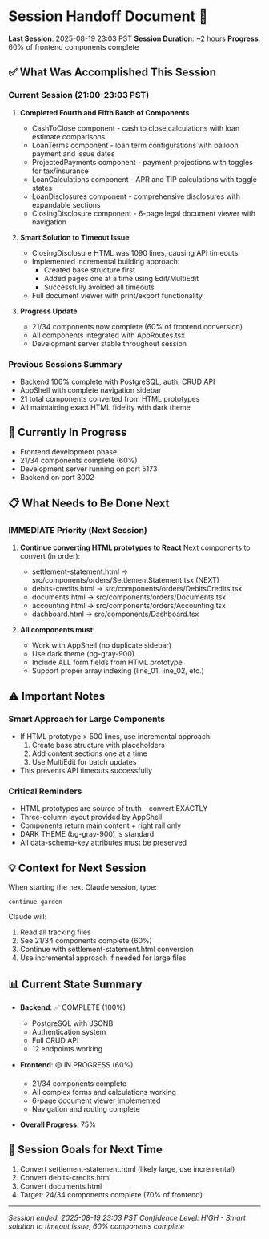 # Session Handoff Document 🤝

**Last Session**: 2025-08-19 23:03 PST
**Session Duration**: ~2 hours
**Progress**: 60% of frontend components complete

## ✅ What Was Accomplished This Session

### Current Session (21:00-23:03 PST)
1. **Completed Fourth and Fifth Batch of Components**
   - CashToClose component - cash to close calculations with loan estimate comparisons
   - LoanTerms component - loan term configurations with balloon payment and issue dates
   - ProjectedPayments component - payment projections with toggles for tax/insurance
   - LoanCalculations component - APR and TIP calculations with toggle states
   - LoanDisclosures component - comprehensive disclosures with expandable sections
   - ClosingDisclosure component - 6-page legal document viewer with navigation

2. **Smart Solution to Timeout Issue**
   - ClosingDisclosure HTML was 1090 lines, causing API timeouts
   - Implemented incremental building approach:
     - Created base structure first
     - Added pages one at a time using Edit/MultiEdit
     - Successfully avoided all timeouts
   - Full document viewer with print/export functionality

3. **Progress Update**
   - 21/34 components now complete (60% of frontend conversion)
   - All components integrated with AppRoutes.tsx
   - Development server stable throughout session

### Previous Sessions Summary
- Backend 100% complete with PostgreSQL, auth, CRUD API
- AppShell with complete navigation sidebar
- 21 total components converted from HTML prototypes
- All maintaining exact HTML fidelity with dark theme

## 🚧 Currently In Progress
- Frontend development phase
- 21/34 components complete (60%)
- Development server running on port 5173
- Backend on port 3002

## 📋 What Needs to Be Done Next

### IMMEDIATE Priority (Next Session)
1. **Continue converting HTML prototypes to React**
   Next components to convert (in order):
   - settlement-statement.html → src/components/orders/SettlementStatement.tsx (NEXT)
   - debits-credits.html → src/components/orders/DebitsCredits.tsx
   - documents.html → src/components/orders/Documents.tsx
   - accounting.html → src/components/orders/Accounting.tsx
   - dashboard.html → src/components/Dashboard.tsx
   
2. **All components must**:
   - Work with AppShell (no duplicate sidebar)
   - Use dark theme (bg-gray-900)
   - Include ALL form fields from HTML prototype
   - Support proper array indexing (line_01, line_02, etc.)

## ⚠️ Important Notes

### Smart Approach for Large Components
- If HTML prototype > 500 lines, use incremental approach:
  1. Create base structure with placeholders
  2. Add content sections one at a time
  3. Use MultiEdit for batch updates
- This prevents API timeouts successfully

### Critical Reminders
- HTML prototypes are source of truth - convert EXACTLY
- Three-column layout provided by AppShell
- Components return main content + right rail only
- DARK THEME (bg-gray-900) is standard
- All data-schema-key attributes must be preserved

## 💡 Context for Next Session

When starting the next Claude session, type:
```
continue garden
```

Claude will:
1. Read all tracking files
2. See 21/34 components complete (60%)
3. Continue with settlement-statement.html conversion
4. Use incremental approach if needed for large files

## 📊 Current State Summary

- **Backend**: ✅ COMPLETE (100%)
  - PostgreSQL with JSONB
  - Authentication system
  - Full CRUD API
  - 12 endpoints working
  
- **Frontend**: 🟡 IN PROGRESS (60%)
  - 21/34 components complete
  - All complex forms and calculations working
  - 6-page document viewer implemented
  - Navigation and routing complete
  
- **Overall Progress**: 75%

## 🎯 Session Goals for Next Time

1. Convert settlement-statement.html (likely large, use incremental)
2. Convert debits-credits.html
3. Convert documents.html
4. Target: 24/34 components complete (70% of frontend)

---

*Session ended: 2025-08-19 23:03 PST*
*Confidence Level: HIGH - Smart solution to timeout issue, 60% components complete*